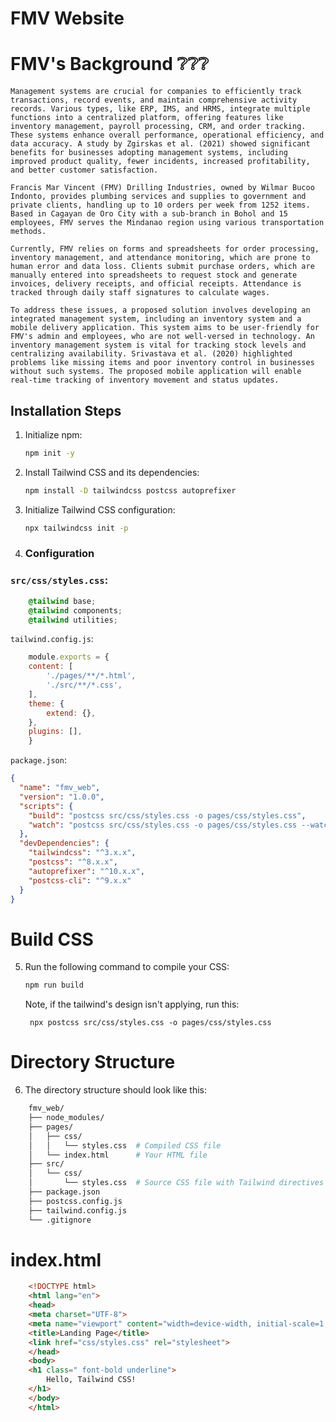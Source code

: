 # FMV Website

# FMV's Background ❔❔❔

    Management systems are crucial for companies to efficiently track transactions, record events, and maintain comprehensive activity records. Various types, like ERP, IMS, and HRMS, integrate multiple functions into a centralized platform, offering features like inventory management, payroll processing, CRM, and order tracking. These systems enhance overall performance, operational efficiency, and data accuracy. A study by Zgirskas et al. (2021) showed significant benefits for businesses adopting management systems, including improved product quality, fewer incidents, increased profitability, and better customer satisfaction.

    Francis Mar Vincent (FMV) Drilling Industries, owned by Wilmar Bucoo Indonto, provides plumbing services and supplies to government and private clients, handling up to 10 orders per week from 1252 items. Based in Cagayan de Oro City with a sub-branch in Bohol and 15 employees, FMV serves the Mindanao region using various transportation methods.

    Currently, FMV relies on forms and spreadsheets for order processing, inventory management, and attendance monitoring, which are prone to human error and data loss. Clients submit purchase orders, which are manually entered into spreadsheets to request stock and generate invoices, delivery receipts, and official receipts. Attendance is tracked through daily staff signatures to calculate wages.

    To address these issues, a proposed solution involves developing an integrated management system, including an inventory system and a mobile delivery application. This system aims to be user-friendly for FMV's admin and employees, who are not well-versed in technology. An inventory management system is vital for tracking stock levels and centralizing availability. Srivastava et al. (2020) highlighted problems like missing items and poor inventory control in businesses without such systems. The proposed mobile application will enable real-time tracking of inventory movement and status updates.

## Installation Steps

1. Initialize npm:
    ```sh
    npm init -y
    ```

2. Install Tailwind CSS and its dependencies:
    ```sh
    npm install -D tailwindcss postcss autoprefixer
    ```

3. Initialize Tailwind CSS configuration:
    ```sh
    npx tailwindcss init -p
    ```
4. ### Configuration

### `src/css/styles.css`:
```css
    @tailwind base;
    @tailwind components;
    @tailwind utilities;
```

`tailwind.config.js`:
```js
    module.exports = {
    content: [
        './pages/**/*.html',
        './src/**/*.css',
    ],
    theme: {
        extend: {},
    },
    plugins: [],
    }
```
`package.json`:
```json
{
  "name": "fmv_web",
  "version": "1.0.0",
  "scripts": {
    "build": "postcss src/css/styles.css -o pages/css/styles.css",
    "watch": "postcss src/css/styles.css -o pages/css/styles.css --watch"
  },
  "devDependencies": {
    "tailwindcss": "^3.x.x",
    "postcss": "^8.x.x",
    "autoprefixer": "^10.x.x",
    "postcss-cli": "^9.x.x"
  }
}
```
# Build CSS

5. Run the following command to compile your CSS:

    ```sh
    npm run build
    ```
    Note, if the tailwind's design isn't applying, run this:

        npx postcss src/css/styles.css -o pages/css/styles.css



# Directory Structure

6. The directory structure should look like this:
```bash
    fmv_web/
    ├── node_modules/
    ├── pages/
    │   ├── css/
    │   │   └── styles.css  # Compiled CSS file
    │   └── index.html      # Your HTML file
    ├── src/
    │   └── css/
    │       └── styles.css  # Source CSS file with Tailwind directives
    ├── package.json
    ├── postcss.config.js
    ├── tailwind.config.js
    └── .gitignore
```

# index.html 
```html
    <!DOCTYPE html>
    <html lang="en">
    <head>
    <meta charset="UTF-8">
    <meta name="viewport" content="width=device-width, initial-scale=1.0">
    <title>Landing Page</title>
    <link href="css/styles.css" rel="stylesheet">
    </head>
    <body>
    <h1 class=" font-bold underline">
        Hello, Tailwind CSS!
    </h1>
    </body>
    </html>
```